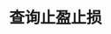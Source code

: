 ---
title: 查询止盈止损
position_number: 10
type: get
description: /v1/future-u/trade/entrust/profit-list
parameters:
    -
        name: symbol
        type: string
        mandatory: true
        default: N/A
        description: "交易对（不传时撤销所有交易对）\t"
        ranges:
    -
        name: page
        type: integer
        mandatory: false
        default: 1
        description: 页码
        ranges:
    -
        name: size
        type: integer
        mandatory: false
        default: 10
        description: 单页数
        ranges:
    -
        name: startTime
        type: integer
        mandatory: false
        default: N/A
        description: 开始时间
        ranges:
    -
        name: endTime
        type: integer
        mandatory: false
        default: N/A
        description: 结束时间
        ranges:
    -
        name: state
        type: string
        mandatory: true
        default: N/A
        description: >-
            委托状态
            NOT_TRIGGERED：新建委托（未触发）；TRIGGERING：触发中；TRIGGERED：已触发；USER_REVOCATION：用户撤销；PLATFORM_REVOCATION：平台撤销（拒绝）；EXPIRED：已过期；UNFINISHED：未完成；HISTORY：（历史）
        ranges: >-
            NOT_TRIGGERED;TRIGGERING;TRIGGERED;USER_REVOCATION;PLATFORM_REVOCATION;EXPIRED;UNFINISHED;HISTORY

content_markdown: |-

               #### **限流规则**

               200/s/apikey 
left_code_blocks:
    -
        code_block: "public void getMarketConfig() {\r\n\tString text = HttpUtil.get(URL + \"/data/api/v1/future-u/trade/getMarketConfig\");\r\n\tSystem.out.println(text);\r\n}"
        title: Java
        language: java
right_code_blocks:
    - code_block: |-
        {
         "msgInfo": {
            "code": "",
            "msg": ""
          },
          "msg": "",
          "data": {
            "items": [
              {
                "createdTime": 0, //时间
                "entryPrice": 0, //开仓均价
                "executedQty": 0, //实际成交
                "isolatedMargin": 0, //逐仓保证金
                "origQty": 0, //数量（张）
                "positionSide": "", //仓位方向
                "positionSize": 0, //持仓数量（张）
                "profitId": 0, //委托id
                "state": "", //订单状态 NOT_TRIGGERED：新建委托（未触发）；TRIGGERING：触发中；TRIGGERED：已触发；USER_REVOCATION：用户撤销；PLATFORM_REVOCATION：平台撤销（拒绝）；EXPIRED：已过期
                "symbol": "", //交易对
                "triggerProfitPrice": 0, //止盈价格
                "triggerStopPrice": 0 //止损价格
              }
            ],
            "page": 0,
            "ps": 0,
            "total": 0
          },
          "code": 200
        }
      title: Response
      language: json
---